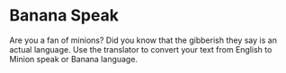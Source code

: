 # Banana Speak

Are you a fan of minions? Did you know that the gibberish they say is an actual language. Use the translator to convert your text from English to Minion speak or Banana language.

